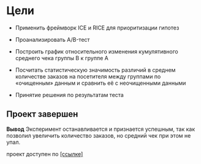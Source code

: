 
# Цели 
* Применить фреймворк ICE и RICE для приоритизации гипотез

* Проанализировать A/B-тест

* Построить график относительного изменения кумулятивного среднего чека группы B к группе A


* Посчитать статистическую значимость различий в среднем количестве заказов на посетителя между группами по «очищенным» данным и сравнить её с неочищенными данными

* Принятие решения по результатам теста

## Проект завершен

**Вывод** 
Эксперимент останавливается и признается успешным, так как позволил увеличить количество заказов, но средний чек при этом не упал.

проект доступен по [[ссылке]](https://nbviewer.org/github/Sergey-Tischenko/data/blob/4ab14819262ef666e226d5b1403d40bd9de027d3/business_indicators/business.ipynb)
